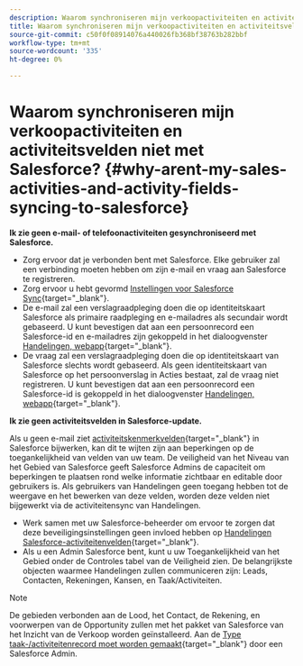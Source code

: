```yaml
---
description: Waarom synchroniseren mijn verkoopactiviteiten en activiteitsvelden niet met Salesforce? - Marketo Docs - Productdocumentatie
title: Waarom synchroniseren mijn verkoopactiviteiten en activiteitsvelden niet met Salesforce?
source-git-commit: c50f0f08914076a440026fb368bf38763b282bbf
workflow-type: tm+mt
source-wordcount: '335'
ht-degree: 0%

---
```


# Waarom synchroniseren mijn verkoopactiviteiten en activiteitsvelden niet met Salesforce? {#why-arent-my-sales-activities-and-activity-fields-syncing-to-salesforce}

**Ik zie geen e-mail- of telefoonactiviteiten gesynchroniseerd met Salesforce.**

* Zorg ervoor dat je verbonden bent met Salesforce. Elke gebruiker zal een verbinding moeten hebben om zijn e-mail en vraag aan Salesforce te registreren.
* Zorg ervoor u hebt gevormd [Instellingen voor Salesforce Sync](/help/marketo/product-docs/marketo-sales-insight/actions/crm/salesforce-integration/sync-sales-activities-to-salesforce.md){target="_blank"}.
* De e-mail zal een verslagraadpleging doen die op identiteitskaart Salesforce als primaire raadpleging en e-mailadres als secundair wordt gebaseerd. U kunt bevestigen dat aan een persoonrecord een Salesforce-id en e-mailadres zijn gekoppeld in het dialoogvenster [Handelingen, webapp](https://toutapp.com/next#command_center){target="_blank"}.
* De vraag zal een verslagraadpleging doen die op identiteitskaart van Salesforce slechts wordt gebaseerd. Als geen identiteitskaart van Salesforce op het persoonverslag in Acties bestaat, zal de vraag niet registreren. U kunt bevestigen dat aan een persoonrecord een Salesforce-id is gekoppeld in het dialoogvenster [Handelingen, webapp](https://toutapp.com/next#command_center){target="_blank"}.

**Ik zie geen activiteitsvelden in Salesforce-update.**

Als u geen e-mail ziet [activiteitskenmerkvelden](/help/marketo/product-docs/marketo-sales-insight/actions/crm/salesforce-package-configuration/logging-sales-activity-attributes-to-salesforce.md){target="_blank"} in Salesforce bijwerken, kan dit te wijten zijn aan beperkingen op de toegankelijkheid van velden van uw team. De veiligheid van het Niveau van het Gebied van Salesforce geeft Salesforce Admins de capaciteit om beperkingen te plaatsen rond welke informatie zichtbaar en editable door gebruikers is. Als gebruikers van Handelingen geen toegang hebben tot de weergave en het bewerken van deze velden, worden deze velden niet bijgewerkt via de activiteitensync van Handelingen.

* Werk samen met uw Salesforce-beheerder om ervoor te zorgen dat deze beveiligingsinstellingen geen invloed hebben op [Handelingen Salesforce-activiteitenvelden](/help/marketo/product-docs/marketo-sales-insight/actions/crm/salesforce-package-configuration/logging-sales-activity-attributes-to-salesforce.md){target="_blank"}.
* Als u een Admin Salesforce bent, kunt u uw Toegankelijkheid van het Gebied onder de Controles tabel van de Veiligheid zien. De belangrijkste objecten waarmee Handelingen zullen communiceren zijn: Leads, Contacten, Rekeningen, Kansen, en Taak/Activiteiten.

>[!NOTE]
>
>De gebieden verbonden aan de Lood, het Contact, de Rekening, en voorwerpen van de Opportunity zullen met het pakket van Salesforce van het Inzicht van de Verkoop worden geïnstalleerd. Aan de [Type taak-/activiteitenrecord moet worden gemaakt](/help/marketo/product-docs/marketo-sales-insight/actions/crm/salesforce-package-configuration/logging-sales-activity-attributes-to-salesforce.md){target="_blank"} door een Salesforce Admin.
